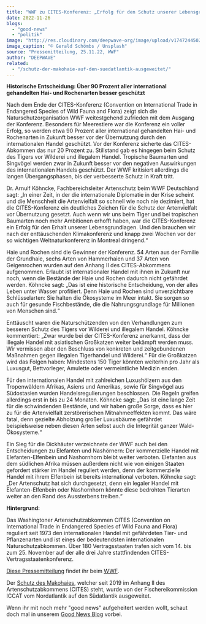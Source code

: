 ```yaml
---
title: "WWF zu CITES-Konferenz: „Erfolg für den Schutz unserer Lebensgrundlagen“"
date: 2022-11-26
blogs: 
  - "good-news"
  - "politik"
image: "http://res.cloudinary.com/deepwave-org/image/upload/v1747244502/deepwave.org/gerald-schombs-n30Y9Y63IVw-unsplash-scaled.jpg"
image_caption: "© Gerald Schömbs / Unsplash"
source: "Pressemitteilung, 25.11.22, WWF"
author: "DEEPWAVE"
related: 
  - "/schutz-der-makohaie-auf-den-suedatlantik-ausgeweitet/"
---
```


**Historische Entscheidung: Über 90 Prozent aller international gehandelten Hai- und Rochenarten besser geschützt**

Nach dem Ende der CITES-Konferenz (Convention on International Trade in Endangered Species of Wild Fauna and Flora) zeigt sich die Naturschutzorganisation WWF weitestgehend zufrieden mit dem Ausgang der Konferenz. Besonders für Meerestiere war die Konferenz ein voller Erfolg, so werden etwa 90 Prozent aller international gehandelten Hai- und Rochenarten in Zukunft besser vor der Übernutzung durch den internationalen Handel geschützt. Vor der Konferenz sicherte das CITES-Abkommen das nur 20 Prozent zu. Stillstand gab es hingegen beim Schutz des Tigers vor Wilderei und illegalem Handel. Tropische Baumarten und Singvögel werden zwar in Zukunft besser vor den negativen Auswirkungen des internationalen Handels geschützt. Der WWF kritisiert allerdings die langen Übergangsphasen, bis der verbesserte Schutz in Kraft tritt.

Dr. Arnulf Köhncke, Fachbereichsleiter Artenschutz beim WWF Deutschland sagt: „In einer Zeit, in der die internationale Diplomatie in der Krise scheint und die Menschheit die Artenvielfalt so schnell wie noch nie dezimiert, hat die CITES-Konferenz ein deutliches Zeichen für die Schutz der Artenvielfalt vor Übernutzung gesetzt. Auch wenn wir uns beim Tiger und bei tropischen Baumarten noch mehr Ambitionen erhofft haben, war die CITES-Konferenz ein Erfolg für den Erhalt unserer Lebensgrundlagen. Und den brauchen wir nach der enttäuschenden Klimakonferenz und knapp zwei Wochen vor der so wichtigen Weltnaturkonferenz in Montreal dringend.“

Haie und Rochen sind die Gewinner der Konferenz. 54 Arten aus der Familie der Grundhaie, sechs Arten von Hammerhaien und 37 Arten von Geigenrochen wurden auf den Anhang II des CITES-Abkommens aufgenommen. Erlaubt ist internationaler Handel mit ihnen in Zukunft nur noch, wenn die Bestände der Haie und Rochen dadurch nicht gefährdet werden. Köhncke sagt: „Das ist eine historische Entscheidung, von der alles Leben unter Wasser profitiert. Denn Haie und Rochen sind unverzichtbare Schlüsselarten: Sie halten die Ökosysteme im Meer intakt. Sie sorgen so auch für gesunde Fischbestände, die die Nahrungsgrundlage für Millionen von Menschen sind.“

Enttäuscht waren die Naturschützenden von den Verhandlungen zum besseren Schutz des Tigers vor Wilderei und illegalem Handel. Köhncke kommentiert: „Zwar wurde bei der CITES-Konferenz anerkannt, dass der illegale Handel mit asiatischen Großkatzen weiter bekämpft werden muss. Wir vermissen aber den Beschluss von konkreten und zeitgebundenen Maßnahmen gegen illegalen Tigerhandel und Wilderei.“ Für die Großkatzen wird das Folgen haben: Mindestens 150 Tiger könnten weiterhin pro Jahr als Luxusgut, Bettvorleger, Amulette oder vermeintliche Medizin enden.

Für den internationalen Handel mit zahlreichen Luxushölzern aus den Tropenwäldern Afrikas, Asiens und Amerikas, sowie für Singvögel aus Südostasien wurden Handelsregulierungen beschlossen. Die Regeln greifen allerdings erst in bis zu 24 Monaten. Köhncke sagt: „Das ist eine lange Zeit für die schwindenden Bestände, und wir haben große Sorge, dass es hier zu für die Artenvielfalt zerstörerischen Mitnahmeeffekten kommt. Das wäre fatal, denn gezielte Abholzung großer Luxusbäume gefährdet beispielsweise neben diesen Arten selbst auch die Integrität ganzer Wald-Ökosysteme.“

Ein Sieg für die Dickhäuter verzeichnete der WWF auch bei den Entscheidungen zu Elefanten und Nashörnern: Der kommerzielle Handel mit Elefanten-Elfenbein und Nashornhorn bleibt weiter verboten. Elefanten aus dem südlichen Afrika müssen außerdem nicht wie von einigen Staaten gefordert stärker im Handel reguliert werden, denn der kommerzielle Handel mit ihrem Elfenbein ist bereits international verboten. Köhncke sagt: „Der Artenschutz hat sich durchgesetzt, denn ein legaler Handel mit Elefanten-Elfenbein oder Nashornhorn könnte diese bedrohten Tierarten weiter an den Rand des Aussterbens treiben.“

**Hintergrund:**

Das Washingtoner Artenschutzabkommen CITES (Convention on International Trade in Endangered Species of Wild Fauna and Flora) reguliert seit 1973 den internationalen Handel mit gefährdeten Tier- und Pflanzenarten und ist eines der bedeutendsten internationalen Naturschutzabkommen. Über 180 Vertragsstaaten trafen sich vom 14. bis zum 25. November auf der alle drei Jahre stattfindenden CITES-Vertragsstaatenkonferenz.

[Diese Pressemitteilung](https://www.wwf.de/2022/november/wwf-zum-ende-der-cites-konferenz-erfolg-fuer-den-schutz-unserer-lebensgrundlagen-vor-uebernutzung) findet ihr beim [WWF](https://www.wwf.de/).

Der [Schutz des Makohaies](https://www.deepwave.org/schutz-der-makohaie-auf-den-suedatlantik-ausgeweitet/), welcher seit 2019 im Anhang II des Artenschutzabkommens (CITES) steht, wurde von der Fischereikommission ICCAT vom Nordatlantik auf den Südatlantik ausgeweitet.

Wenn ihr mit noch mehr "good news" aufgeheitert werden wollt, schaut doch mal in unserem [Good News Blog](https://www.deepwave.org/blogs/good-news/) vorbei.
